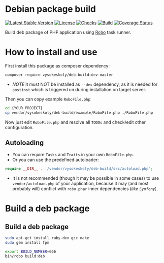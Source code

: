 Debian package build
====================

[![Latest Stable Version](https://img.shields.io/packagist/v/vysokeskoly/deb-build.svg)](https://packagist.org/packages/vysokeskoly/deb-build)
[![License](https://img.shields.io/packagist/l/vysokeskoly/deb-build.svg)](https://packagist.org/packages/vysokeskoly/deb-build)
[![Checks](https://github.com/vysokeskoly/deb-build/actions/workflows/checks.yaml/badge.svg)](https://github.com/vysokeskoly/deb-build/actions/workflows/checks.yaml)
[![Build](https://github.com/vysokeskoly/deb-build/actions/workflows/php-checks.yaml/badge.svg)](https://github.com/vysokeskoly/deb-build/actions/workflows/php-checks.yaml)
[![Coverage Status](https://coveralls.io/repos/github/vysokeskoly/deb-build/badge.svg)](https://coveralls.io/github/vysokeskoly/deb-build)

Build deb package of PHP application using [Robo](http://robo.li/) task runner.


# How to install and use

First install this package as composer dependency:

```sh
composer require vysokeskoly/deb-build:dev-master
```

- *NOTE* it must NOT be installed as `--dev` dependency, as it is needed for `postinst` which is triggered on during installation on target server.

Then you can copy example `RoboFile.php`:

```sh
cd {YOUR_PROJECT}
cp vendor/vysokeskoly/deb-build/example/RoboFile.php ./RoboFile.php
```

Now just edit `RoboFile.php` and resolve all `TODOs` and check/edit other configuration.

## Autoloading

- You can require `Tasks` and `Traits` in your own `RoboFile.php`.
- Or you can use the predefined autoloader:
```php
require __DIR__ . '/vendor/vysokeskoly/deb-build/src/autoload.php';
```
- It is not recommended (though it may be possible in some cases) to use `vendor/autoload.php` of your application,
 because it may (and most probably will) conflict with `robo.phar` inner dependencies (_like `Symfony`_).

# Build a deb package

## Build a deb package

```sh
sudo apt-get install ruby-dev gcc make
sudo gem install fpm

export BUILD_NUMBER=666
bin/robo build:deb
```
